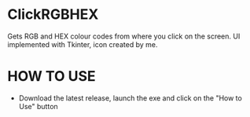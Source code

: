 # ClickRGBHEX
Gets RGB and HEX colour codes from where you click on the screen. 
UI implemented with Tkinter, icon created by me.

# HOW TO USE
- Download the latest release, launch the exe and click on the "How to Use" button

